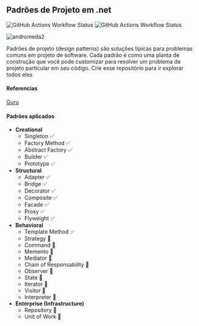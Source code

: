 ## Padrões de Projeto em .net

![GitHub Actions Workflow Status](https://img.shields.io/github/actions/workflow/status/wodsonluiz/DesignPattnersImplementation/dotnet.yml)
![GitHub Actions Workflow Status](https://img.shields.io/github/actions/workflow/status/wodsonluiz/DesignPattnersImplementation/codeql.yml?style=flat&label=codeql)



![andromeda2](https://github.com/user-attachments/assets/783b35b4-c1a0-4a6f-b0d9-a9c1ad49292c)

Padrões de projeto (design patterns) são soluções típicas para problemas comuns em projeto de software. 
Cada padrão é como uma planta de construção que você pode customizar para resolver um problema de projeto particular em seu código.
Crie esse repositório para ir explorar todos eles

#### Referencias
[Guru](https://refactoring.guru/pt-br/design-patterns)

#### Padrões aplicados

- **Creational**
    - Singleton :white_check_mark:
    - Factory Method :white_check_mark:
    - Abstract Factory :white_check_mark:
    - Builder :white_check_mark:
    - Prototype :white_check_mark:
- **Structural**
    - Adapter :white_check_mark:
    - Bridge :white_check_mark:
    - Decorator :white_check_mark:
    - Composite :white_check_mark:
    - Facade :white_check_mark:
    - Proxy :white_check_mark:
    - Flyweight :white_check_mark:
- **Behavioral**
    - Template Method :white_check_mark:
    - Strategy :construction:
    - Command :construction:
    - Memento :construction:
    - Mediator :construction:
    - Chain of Responsability :construction:
    - Observer :construction:
    - State :construction:
    - Iterator :construction:
    - Visitor :construction:
    - Interpreter :construction:
- **Enterprise (Infrastructure)**
    - Repository :construction:
    - Unit of Work :construction:
